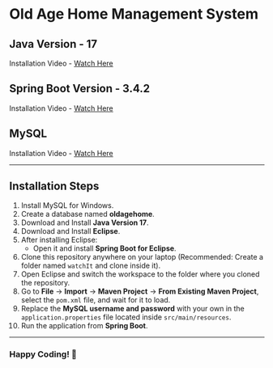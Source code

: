 # Old Age Home Management System  

## Java Version - 17  
Installation Video - [Watch Here](https://www.youtube.com/watch?v=R6MoDMASwag)  

## Spring Boot Version - 3.4.2  
Installation Video - [Watch Here](https://www.youtube.com/watch?v=HatwEB1oY48)  

## MySQL  
Installation Video - [Watch Here](https://www.youtube.com/watch?v=hiS_mWZmmI0)  

---

## Installation Steps  

1. Install MySQL for Windows.  
2. Create a database named **oldagehome**.  
3. Download and Install **Java Version 17**.  
4. Download and Install **Eclipse**.  
5. After installing Eclipse:  
   - Open it and install **Spring Boot for Eclipse**.  
6. Clone this repository anywhere on your laptop (Recommended: Create a folder named `watchIt` and clone inside it).  
7. Open Eclipse and switch the workspace to the folder where you cloned the repository.  
8. Go to **File** → **Import** → **Maven Project** → **From Existing Maven Project**, select the `pom.xml` file, and wait for it to load.  
9. Replace the **MySQL username and password** with your own in the `application.properties` file located inside `src/main/resources`.  
10. Run the application from **Spring Boot**.  

---

### Happy Coding! 🚀  
